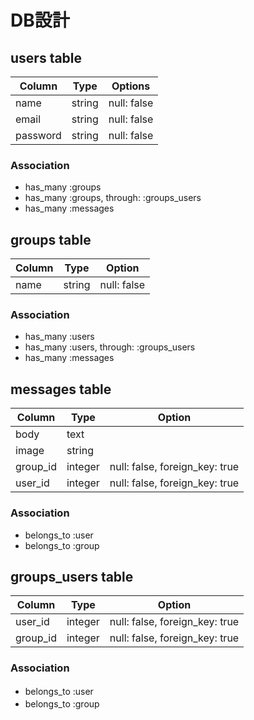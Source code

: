 # DB設計

## users table

|Column|Type|Options|
|------|----|-------|
|name|string|null: false|
|email|string|null: false|
|password|string|null: false|

### Association
- has_many :groups
- has_many :groups, through: :groups_users
- has_many :messages

## groups table

|Column|Type|Option|
|------|----|------|
|name|string|null: false|

### Association
- has_many :users
- has_many :users, through: :groups_users
- has_many :messages

## messages table

|Column|Type|Option|
|------|----|------|
|body|text||
|image|string||
|group_id|integer|null: false, foreign_key: true|
|user_id|integer|null: false, foreign_key: true|

### Association
- belongs_to :user
- belongs_to :group

## groups_users table

|Column|Type|Option|
|------|----|------|
|user_id|integer|null: false, foreign_key: true|
|group_id|integer|null: false, foreign_key: true|

### Association
- belongs_to :user　
- belongs_to :group　


